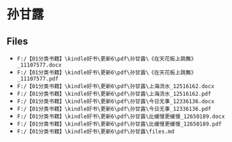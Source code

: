 # 孙甘露

## Files

- `F:/【01分类书籍】\kindle好书\更新6\pdf\孙甘露\《在天花板上跳舞》_11107577.docx`
- `F:/【01分类书籍】\kindle好书\更新6\pdf\孙甘露\《在天花板上跳舞》_11107577.pdf`
- `F:/【01分类书籍】\kindle好书\更新6\pdf\孙甘露\上海流水_12516162.docx`
- `F:/【01分类书籍】\kindle好书\更新6\pdf\孙甘露\上海流水_12516162.pdf`
- `F:/【01分类书籍】\kindle好书\更新6\pdf\孙甘露\今日无事_12336136.docx`
- `F:/【01分类书籍】\kindle好书\更新6\pdf\孙甘露\今日无事_12336136.pdf`
- `F:/【01分类书籍】\kindle好书\更新6\pdf\孙甘露\比缓慢更缓慢_12650189.docx`
- `F:/【01分类书籍】\kindle好书\更新6\pdf\孙甘露\比缓慢更缓慢_12650189.pdf`
- `F:/【01分类书籍】\kindle好书\更新6\pdf\孙甘露\files.md`
